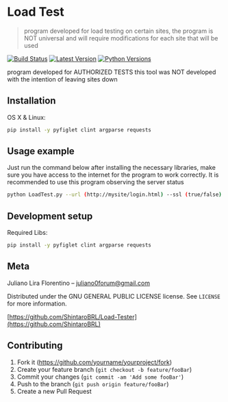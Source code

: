 # Load Test
> program developed for load testing on certain sites, the program is NOT universal and will require modifications for each site that will be used

[![Build Status][build-button]][build]
[![Latest Version][mdversion-button]][md-pypi]
[![Python Versions][pyversion-button]][md-pypi]

program developed for AUTHORIZED TESTS this tool was NOT developed with the intention of leaving sites down

## Installation

OS X & Linux:

```sh
pip install -y pyfiglet clint argparse requests
```

## Usage example

Just run the command below after installing the necessary libraries, make sure you have access to the internet for the program to work correctly. It is recommended to use this program observing the server status

```sh
python LoadTest.py --url (http://mysite/login.html) --ssl (true/false) --logs (true/false) --users (100) --sleep (0.5)
```

## Development setup

Required Libs:

```sh
pip install -y pyfiglet clint argparse requests
```


## Meta

Juliano Lira Florentino –  juliano0forum@gmail.com

Distributed under the GNU GENERAL PUBLIC LICENSE license. See ``LICENSE`` for more information.

[https://github.com/ShintaroBRL/Load-Tester](https://github.com/ShintaroBRL)

## Contributing

1. Fork it (<https://github.com/yourname/yourproject/fork>)
2. Create your feature branch (`git checkout -b feature/fooBar`)
3. Commit your changes (`git commit -am 'Add some fooBar'`)
4. Push to the branch (`git push origin feature/fooBar`)
5. Create a new Pull Request

<!-- Markdown link & img dfn's -->
[build-button]: https://github.com/Python-Markdown/markdown/workflows/CI/badge.svg?event=push
[build]: https://github.com/Python-Markdown/markdown/actions?query=workflow%3ACI+event%3Apush
[mdversion-button]: https://img.shields.io/pypi/v/Markdown.svg
[md-pypi]: https://pypi.org/project/Markdown/
[pyversion-button]: https://img.shields.io/pypi/pyversions/Markdown.svg